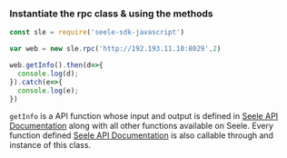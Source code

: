### Instantiate the rpc class & using the methods

```javascript
const sle = require('seele-sdk-javascript')

var web = new sle.rpc('http://192.193.11.10:8029',2)

web.getInfo().then(d=>{
  console.log(d);
}).catch(e=>{
  console.log(e);
})

```

```getInfo``` is a API function whose input and output is defined in [Seele API Documentation](https://seeletech.gitbook.io/wiki/developer/rpc) along with all other functions available on Seele. Every function defined [Seele API Documentation](https://seeletech.gitbook.io/wiki/developer/rpc) is also callable through and instance of this class.
